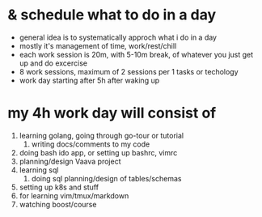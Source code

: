 # & schedule what to do in a day

* general idea is to systematically approch what i do in a day
* mostly it's management of time, work/rest/chill
* each work session is 20m, with 5-10m break, of whatever you just get up and do excercise
* 8 work sessions, maximum of 2 sessions per 1 tasks or techology
* work day starting after 5h after waking up

# my 4h work day will consist of
1. learning golang, going through go-tour or tutorial
	1. writing docs/comments to my code
1. doing bash ido app, or setting up bashrc, vimrc
1. planning/design Vaava project
1. learning sql
	1. doing sql planning/design of tables/schemas 
1. setting up k8s and stuff
1. for learning vim/tmux/markdown
1. watching boost/course
